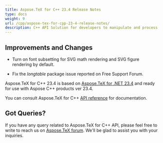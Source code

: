 ```yaml
---
title: Aspose.TeX for C++ 23.4 Release Notes
type: docs
weight: 9
url: /cpp/aspose-tex-for-cpp-23-4-release-notes/
description: C++ API Solution for developers to manipulate and process TeX and LaTeX files. Release Notes of Aspose.TeX API solution for C++ | Release 2023.04
---
```


## Improvements and Changes

- Turn on font subsetting for SVG math rendering and SVG figure rendering by default.

- Fix the *longtable* package issue reported on Free Support Forum.

Aspose.TeX for C++ 23.4 is based on [Aspose.TeX for .NET 23.4](/tex/net/aspose-tex-for-net-23-4-release-notes/) and ready for use with Aspose C++ products ver 23.4.

You can consult Aspose.TeX for C++ [API reference](https://reference.aspose.com/tex/cpp/) for documentation.
 
## Got Queries?
If you have any query related to Aspose.TeX for C++ API, please feel free to write to reach us on [Aspose.TeX forum](https://forum.aspose.com/c/tex/). We'll be glad to assist you with your inquiries.
